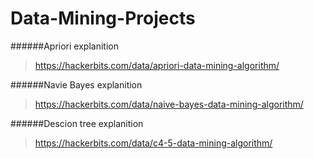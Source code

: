 # Data-Mining-Projects

######Apriori explanition
> https://hackerbits.com/data/apriori-data-mining-algorithm/

######Navie Bayes explanition
> https://hackerbits.com/data/naive-bayes-data-mining-algorithm/

######Descion tree explanition
> https://hackerbits.com/data/c4-5-data-mining-algorithm/
